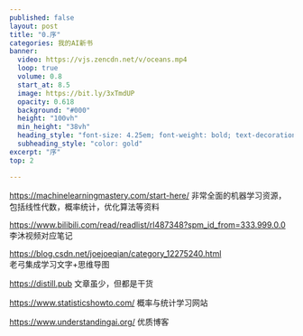 ```yaml
---
published: false
layout: post
title: "0.序"
categories: 我的AI新书
banner:
  video: https://vjs.zencdn.net/v/oceans.mp4
  loop: true
  volume: 0.8
  start_at: 8.5
  image: https://bit.ly/3xTmdUP
  opacity: 0.618
  background: "#000"
  height: "100vh"
  min_height: "38vh"
  heading_style: "font-size: 4.25em; font-weight: bold; text-decoration: underline"
  subheading_style: "color: gold"
excerpt: "序"
top: 2

---
```


https://machinelearningmastery.com/start-here/
非常全面的机器学习资源，包括线性代数，概率统计，优化算法等资料



https://www.bilibili.com/read/readlist/rl487348?spm_id_from=333.999.0.0 
李沐视频对应笔记


https://blog.csdn.net/joejoeqian/category_12275240.html  
老弓集成学习文字+思维导图


https://distill.pub
文章虽少，但都是干货


https://www.statisticshowto.com/
概率与统计学习网站



https://www.understandingai.org/
优质博客